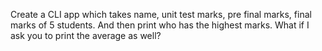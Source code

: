 Create a CLI app which takes name, unit test marks, pre final marks, final marks of 5 students. And then print who has the highest marks. What if I ask you to print the average as well?